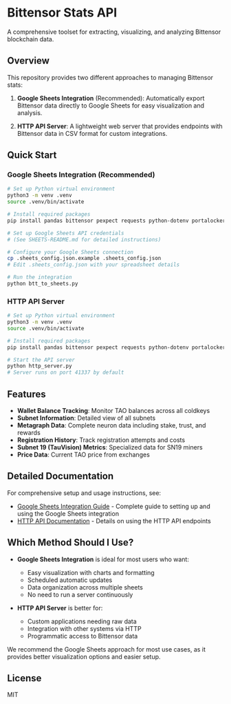 # Bittensor Stats API

A comprehensive toolset for extracting, visualizing, and analyzing Bittensor blockchain data.

## Overview

This repository provides two different approaches to managing Bittensor stats:

1. **Google Sheets Integration** (Recommended): Automatically export Bittensor data directly to Google Sheets for easy visualization and analysis.

2. **HTTP API Server**: A lightweight web server that provides endpoints with Bittensor data in CSV format for custom integrations.

## Quick Start

### Google Sheets Integration (Recommended)

```bash
# Set up Python virtual environment
python3 -m venv .venv
source .venv/bin/activate

# Install required packages
pip install pandas bittensor pexpect requests python-dotenv portalocker google-auth google-api-python-client

# Set up Google Sheets API credentials
# (See SHEETS-README.md for detailed instructions)

# Configure your Google Sheets connection
cp .sheets_config.json.example .sheets_config.json
# Edit .sheets_config.json with your spreadsheet details

# Run the integration
python btt_to_sheets.py
```

### HTTP API Server

```bash
# Set up Python virtual environment
python3 -m venv .venv
source .venv/bin/activate

# Install required packages
pip install pandas bittensor pexpect requests python-dotenv portalocker

# Start the API server
python http_server.py
# Server runs on port 41337 by default
```

## Features

- **Wallet Balance Tracking**: Monitor TAO balances across all coldkeys
- **Subnet Information**: Detailed view of all subnets
- **Metagraph Data**: Complete neuron data including stake, trust, and rewards
- **Registration History**: Track registration attempts and costs
- **Subnet 19 (TauVision) Metrics**: Specialized data for SN19 miners
- **Price Data**: Current TAO price from exchanges

## Detailed Documentation

For comprehensive setup and usage instructions, see:

- [Google Sheets Integration Guide](SHEETS-README.md) - Complete guide to setting up and using the Google Sheets integration
- [HTTP API Documentation](API-README.md) - Details on using the HTTP API endpoints

## Which Method Should I Use?

- **Google Sheets Integration** is ideal for most users who want:
  - Easy visualization with charts and formatting
  - Scheduled automatic updates
  - Data organization across multiple sheets
  - No need to run a server continuously

- **HTTP API Server** is better for:
  - Custom applications needing raw data
  - Integration with other systems via HTTP
  - Programmatic access to Bittensor data

We recommend the Google Sheets approach for most use cases, as it provides better visualization options and easier setup.

## License

MIT
